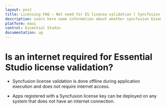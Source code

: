 ```yaml
---
layout: post
title: Licensing FAQ – Net need for ES license validation | Syncfusion
description: Learn here some information about whether syncfusion Essential Studio license validation needs internet conncetion.
platform: maui
control: Essential Studio
documentation: ug
---
```


# Is an internet required for Essential Studio license validation?

* Syncfusion license validation is done offline during application execution and does not require internet access. 

* Apps registered with a Syncfusion license key can be deployed on any system that does not have an internet connection.